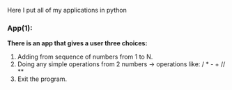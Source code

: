 Here I put all of my applications in python

### App(1):
**There is an app that gives a user three choices:**
1. Adding from sequence of numbers from 1 to N.
2. Doing any simple operations from 2 numbers -> operations like: / * - + // **
3. Exit the program.


